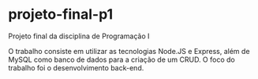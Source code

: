 # projeto-final-p1
Projeto final da disciplina de Programação I

O trabalho consiste em utilizar as tecnologias Node.JS e Express, além de MySQL como banco de dados para a criação de um CRUD.
O foco do trabalho foi o desenvolvimento back-end.
